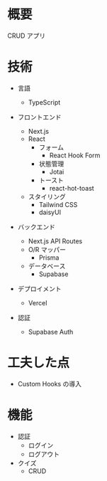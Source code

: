 # 概要

CRUD アプリ

# 技術

- 言語

  - TypeScript

- フロントエンド

  - Next.js
  - React
    - フォーム
      - React Hook Form
    - 状態管理
      - Jotai
    - トースト
      - react-hot-toast
  - スタイリング
    - Tailwind CSS
    - daisyUI

- バックエンド

  - Next.js API Routes
  - O/R マッパー
    - Prisma
  - データベース
    - Supabase

- デプロイメント

  - Vercel

- 認証
  - Supabase Auth

# 工夫した点

- Custom Hooks の導入

# 機能

- 認証
  - ログイン
  - ログアウト
- クイズ
  - CRUD
